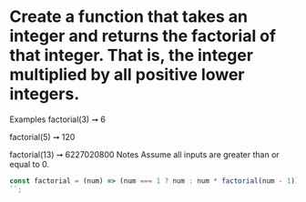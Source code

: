 # Create a function that takes an integer and returns the factorial of that integer. That is, the integer multiplied by all positive lower integers.

Examples
factorial(3) ➞ 6

factorial(5) ➞ 120

factorial(13) ➞ 6227020800
Notes
Assume all inputs are greater than or equal to 0.

```javascript
const factorial = (num) => (num === 1 ? num : num * factorial(num - 1));
``;
```

